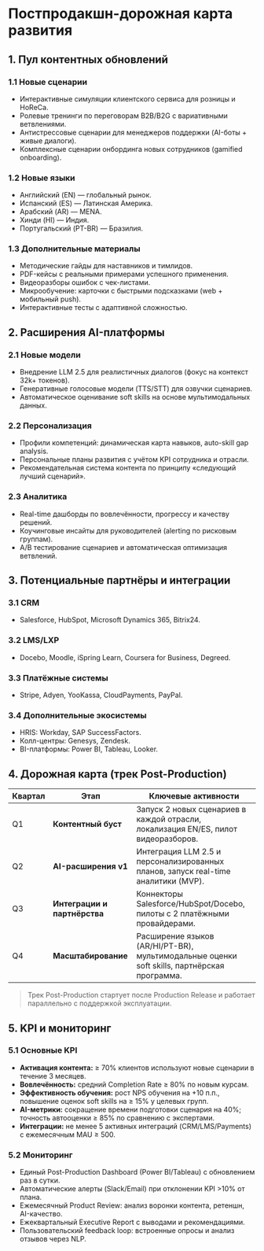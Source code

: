 # Постпродакшн-дорожная карта развития

## 1. Пул контентных обновлений
### 1.1 Новые сценарии
- Интерактивные симуляции клиентского сервиса для розницы и HoReCa.
- Ролевые тренинги по переговорам B2B/B2G с вариативными ветвлениями.
- Антистрессовые сценарии для менеджеров поддержки (AI-боты + живые диалоги).
- Комплексные сценарии онбординга новых сотрудников (gamified onboarding).

### 1.2 Новые языки
- Английский (EN) — глобальный рынок.
- Испанский (ES) — Латинская Америка.
- Арабский (AR) — MENA.
- Хинди (HI) — Индия.
- Португальский (PT-BR) — Бразилия.

### 1.3 Дополнительные материалы
- Методические гайды для наставников и тимлидов.
- PDF-кейсы с реальными примерами успешного применения.
- Видеоразборы ошибок с чек-листами.
- Микрообучение: карточки с быстрыми подсказками (web + мобильный push).
- Интерактивные тесты с адаптивной сложностью.

## 2. Расширения AI-платформы
### 2.1 Новые модели
- Внедрение LLM 2.5 для реалистичных диалогов (фокус на контекст 32k+ токенов).
- Генеративные голосовые модели (TTS/STT) для озвучки сценариев.
- Автоматическое оценивание soft skills на основе мультимодальных данных.

### 2.2 Персонализация
- Профили компетенций: динамическая карта навыков, auto-skill gap analysis.
- Персональные планы развития с учётом KPI сотрудника и отрасли.
- Рекомендательная система контента по принципу «следующий лучший сценарий».

### 2.3 Аналитика
- Real-time дашборды по вовлечённости, прогрессу и качеству решений.
- Коучинговые инсайты для руководителей (alerting по рисковым группам).
- A/B тестирование сценариев и автоматическая оптимизация ветвлений.

## 3. Потенциальные партнёры и интеграции
### 3.1 CRM
- Salesforce, HubSpot, Microsoft Dynamics 365, Bitrix24.

### 3.2 LMS/LXP
- Docebo, Moodle, iSpring Learn, Coursera for Business, Degreed.

### 3.3 Платёжные системы
- Stripe, Adyen, YooKassa, CloudPayments, PayPal.

### 3.4 Дополнительные экосистемы
- HRIS: Workday, SAP SuccessFactors.
- Колл-центры: Genesys, Zendesk.
- BI-платформы: Power BI, Tableau, Looker.

## 4. Дорожная карта (трек Post-Production)
| Квартал | Этап | Ключевые активности |
|---------|------|----------------------|
| Q1 | **Контентный буст** | Запуск 2 новых сценариев в каждой отрасли, локализация EN/ES, пилот видеоразборов. |
| Q2 | **AI-расширения v1** | Интеграция LLM 2.5 и персонализированных планов, запуск real-time аналитики (MVP). |
| Q3 | **Интеграции и партнёрства** | Коннекторы Salesforce/HubSpot/Docebo, пилоты с 2 платёжными провайдерами. |
| Q4 | **Масштабирование** | Расширение языков (AR/HI/PT-BR), мультимодальные оценки soft skills, партнёрская программа. |

> Трек Post-Production стартует после Production Release и работает параллельно с поддержкой эксплуатации.

## 5. KPI и мониторинг
### 5.1 Основные KPI
- **Активация контента:** ≥ 70% клиентов используют новые сценарии в течение 3 месяцев.
- **Вовлечённость:** средний Completion Rate ≥ 80% по новым курсам.
- **Эффективность обучения:** рост NPS обучения на +10 п.п., повышение оценок soft skills на ≥ 15% у целевых групп.
- **AI-метрики:** сокращение времени подготовки сценария на 40%; точность автооценки ≥ 85% по сравнению с экспертами.
- **Интеграции:** не менее 5 активных интеграций (CRM/LMS/Payments) с ежемесячным MAU ≥ 500.

### 5.2 Мониторинг
- Единый Post-Production Dashboard (Power BI/Tableau) с обновлением раз в сутки.
- Автоматические алерты (Slack/Email) при отклонении KPI >10% от плана.
- Ежемесячный Product Review: анализ воронки контента, ретеншн, AI-качество.
- Ежеквартальный Executive Report с выводами и рекомендациями.
- Пользовательский feedback loop: встроенные опросы и анализ отзывов через NLP.
